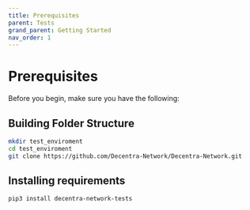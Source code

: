 ```yaml
---
title: Prerequisites
parent: Tests
grand_parent: Getting Started
nav_order: 1
---
```


# Prerequisites

Before you begin, make sure you have the following:

## Building Folder Structure

```bash
mkdir test_enviroment
cd test_enviroment
git clone https://github.com/Decentra-Network/Decentra-Network.git
```

## Installing requirements

```bash
pip3 install decentra-network-tests
```
